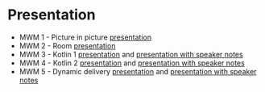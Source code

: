 # Presentation

* MWM 1 - Picture in picture [presentation](https://gitpitch.com/Mercandj/presentation?p=mwm-1-picture-in-picture)
* MWM 2 - Room [presentation](https://gitpitch.com/Mercandj/presentation?p=mwm-2-room)
* MWM 3 - Kotlin 1 [presentation](https://gitpitch.com/Mercandj/presentation?p=mwm-3-kotlin-1/presentation) and [presentation with speaker notes](https://gitpitch.com/Mercandj/presentation?p=mwm-3-kotlin-1/presentation&n=true)
* MWM 4 - Kotlin 2 [presentation](https://gitpitch.com/Mercandj/presentation?p=mwm-4-kotlin-2/presentation) and [presentation with speaker notes](https://gitpitch.com/Mercandj/presentation?p=mwm-4-kotlin-2/presentation&n=true)
* MWM 5 - Dynamic delivery [presentation](https://gitpitch.com/Mercandj/presentation?p=mwm-5-dynamic-delivery/presentation) and [presentation with speaker notes](https://gitpitch.com/Mercandj/presentation?p=mwm-5-dynamic-delivery/presentation&n=true)